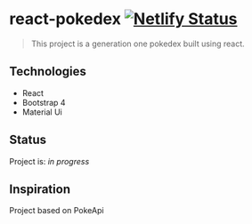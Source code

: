 # react-pokedex [![Netlify Status](https://api.netlify.com/api/v1/badges/48ec06b9-4923-4af9-b591-4a06bc4ca0e9/deploy-status)](https://app.netlify.com/sites/pokedex-neo/deploys)

> This project is a generation one pokedex built using react.

## Technologies

- React
- Bootstrap 4
- Material Ui

## Status

Project is: _in progress_

## Inspiration

Project based on PokeApi
